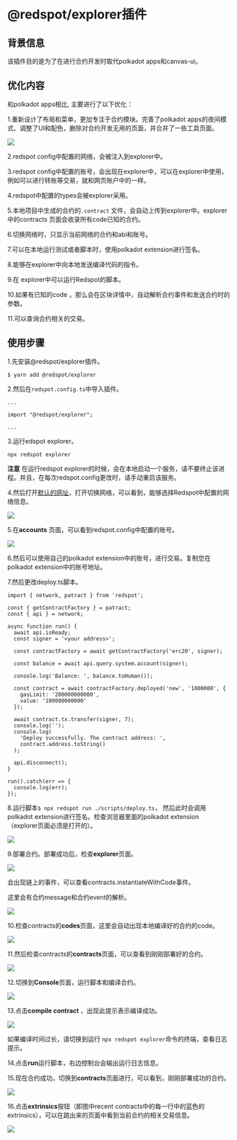  # @redspot/explorer插件



## 背景信息



该插件目的是为了在进行合约开发时取代polkadot apps和canvas-ui。

## 优化内容



和polkadot apps相比, 主要进行了以下优化：

1.重新设计了布局和菜单，更加专注于合约模块。完善了polkadot apps的夜间模式、调整了UI和配色，删除对合约开发无用的页面，并合并了一些工具页面。 

![](C:\Users\lizhaoyang\workspace\substrate-contracts-book\src\redspot\plugin\image\1.png)





2.redspot config中配置的网络，会被注入到explorer中。 

3.redspot config中配置的账号，会出现在explorer中，可以在explorer中使用，例如可以进行转账等交易，就和网页账户中的一样。 

4.redspot中配置的types会被explorer采用。 

5.本地项目中生成的合约的`.contract` 文件，会自动上传到explorer中。explorer中的contracts 页面会收录所有code已知的合约。 

6.切换网络时，只显示当前网络的合约和abi和账号。 

7.可以在本地运行测试或者脚本时，使用polkadot extension进行签名。 

8.能够在explorer中向本地发送编译代码的指令。 

9.在 explorer中可以运行Redspot的脚本。

10.如果有已知的code ，那么会在区块详情中，自动解析合约事件和发送合约时的参数。

11.可以查询合约相关的交易。 



## 使用步骤



1.先安装@redspot/explorer插件。

```Plain Text
$ yarn add @redspot/explorer
```

2.然后在`redspot.config.ts`中导入插件。

```
...

import "@redspot/explorer";

...
```

3.运行edspot explorer。 

```
npx redspot explorer
```

**注意** 在运行redspot explorer的时候，会在本地启动一个服务，请不要终止该进程。并且，在每次redspot.config更改时，请手动重启该服务。 

4.然后打开[默认的网址](http://127.0.0.1:8011)，打开切换网络，可以看到，能够选择Redspot中配置的网络信息。

![](C:\Users\lizhaoyang\workspace\substrate-contracts-book\src\redspot\plugin\image\2.png)



5.在**accounts** 页面，可以看到redspot.config中配置的账号。 

![](C:\Users\lizhaoyang\workspace\substrate-contracts-book\src\redspot\plugin\image\3.png)

6.然后可以使用自己的polkadot extension中的账号，进行交易。复制您在polkadot extension中的账号地址。 

7.然后更改deploy.ts脚本。

```
import { network, patract } from 'redspot';

const { getContractFactory } = patract;
const { api } = network;

async function run() {
  await api.isReady;
  const signer = '<your address>';

  const contractFactory = await getContractFactory('erc20', signer);

  const balance = await api.query.system.account(signer);

  console.log('Balance: ', balance.toHuman());

  const contract = await contractFactory.deployed('new', '1000000', {
    gasLimit: '200000000000',
    value: '100000000000'
  });

  await contract.tx.transfer(signer, 7);
  console.log('');
  console.log(
    'Deploy successfully. The contract address: ',
    contract.address.toString()
  );

  api.disconnect();
}

run().catch(err => {
  console.log(err);
});
```



8.运行脚本`$ npx redspot run ./scripts/deploy.ts`， 然后此时会调用polkadot extension进行签名。检查浏览器里面的polkadot extension （explorer页面必须是打开的）。 

![](C:\Users\lizhaoyang\workspace\substrate-contracts-book\src\redspot\plugin\image\8.png)

9.部署合约。部署成功后，检查**explorer**页面。

![](C:\Users\lizhaoyang\workspace\substrate-contracts-book\src\redspot\plugin\image\9png.png)

会出现链上的事件，可以查看contracts.instantiateWithCode事件。

这里会有合约message和合约event的解析。

![](C:\Users\lizhaoyang\workspace\substrate-contracts-book\src\redspot\plugin\image\91.png)

10.检查contracts的**codes**页面，这里会自动出现本地编译好的合约的code。

![](C:\Users\lizhaoyang\workspace\substrate-contracts-book\src\redspot\plugin\image\10.png)

11.然后检查contracts的**contracts**页面，可以查看到刚刚部署好的合约。 

![](C:\Users\lizhaoyang\workspace\substrate-contracts-book\src\redspot\plugin\image\111.png)

12.切换到**Console**页面，运行脚本和编译合约。

![](C:\Users\lizhaoyang\workspace\substrate-contracts-book\src\redspot\plugin\image\12.png)

13.点击**compile contract** ，出现此提示表示编译成功。

![](C:\Users\lizhaoyang\workspace\substrate-contracts-book\src\redspot\plugin\image\13.png)

如果编译时间过长，请切换到运行 `npx redspot explorer`命令的终端，查看日志提示。

14.点击**run**运行脚本，右边控制台会输出运行日志信息。 

15.现在合约成功，切换到**contracts**页面进行，可以看到，刚刚部署成功的合约。

![](C:\Users\lizhaoyang\workspace\substrate-contracts-book\src\redspot\plugin\image\15.png)

16.点击**extrinsics**按钮（即图中recent contracts中的每一行中的蓝色的extrinsics），可以在跳出来的页面中看到当前合约的相关交易信息。   

![](C:\Users\lizhaoyang\workspace\substrate-contracts-book\src\redspot\plugin\image\16.png)